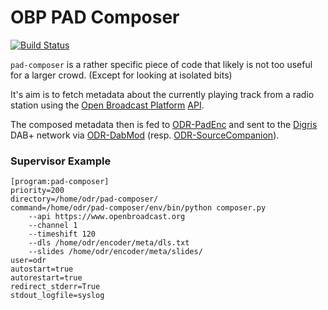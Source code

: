 # OBP PAD Composer

[![Build Status](https://travis-ci.org/ohrstrom/obp-pad-composer.svg?branch=master)](https://travis-ci.org/digris/odr-stream-router)


`pad-composer` is a rather specific piece of code that likely is not too useful for a larger crowd. (Except for
looking at isolated bits)

It's aim is to fetch metadata about the currently playing track from a radio station using the 
[Open Broadcast Platform](https://www.openbroadcast.org/) [API](https://www.openbroadcast.org/api/v1/?format=json).

The composed metadata then is fed to [ODR-PadEnc](https://github.com/Opendigitalradio/ODR-PadEnc) and sent to the
[Digris](http://digris.ch) DAB+ network via [ODR-DabMod](https://github.com/Opendigitalradio/ODR-DabMod) 
(resp. [ODR-SourceCompanion](https://github.com/Opendigitalradio/ODR-SourceCompanion)).

### Supervisor Example

    [program:pad-composer]
    priority=200
    directory=/home/odr/pad-composer/
    command=/home/odr/pad-composer/env/bin/python composer.py
        --api https://www.openbroadcast.org
        --channel 1
        --timeshift 120
        --dls /home/odr/encoder/meta/dls.txt
        --slides /home/odr/encoder/meta/slides/
    user=odr
    autostart=true
    autorestart=true
    redirect_stderr=True
    stdout_logfile=syslog


